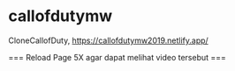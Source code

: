 # callofdutymw
CloneCallofDuty, https://callofdutymw2019.netlify.app/

=== Reload Page 5X agar dapat melihat video tersebut ===
